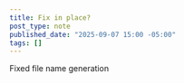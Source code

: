 ```yaml
---
title: Fix in place?
post_type: note
published_date: "2025-09-07 15:00 -05:00"
tags: []
---
```


Fixed file name generation
